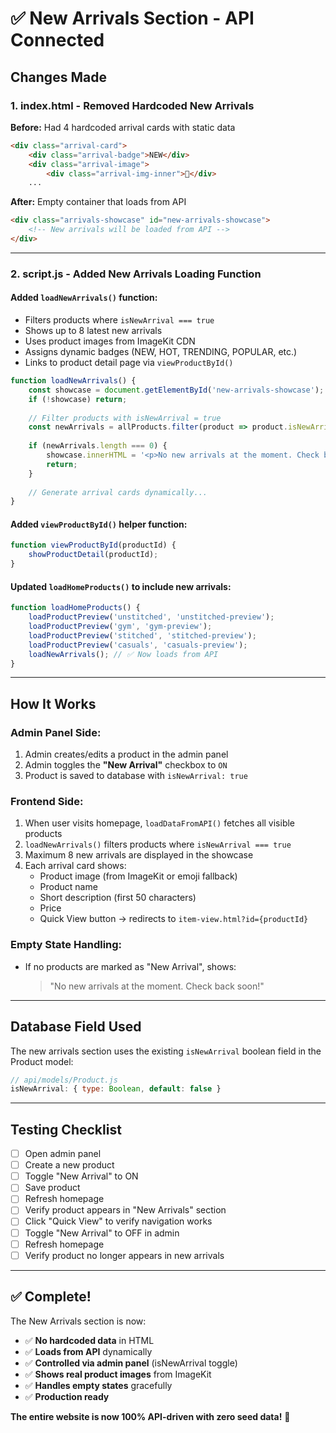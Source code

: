 # ✅ New Arrivals Section - API Connected

## Changes Made

### 1. **index.html** - Removed Hardcoded New Arrivals
**Before:** Had 4 hardcoded arrival cards with static data
```html
<div class="arrival-card">
    <div class="arrival-badge">NEW</div>
    <div class="arrival-image">
        <div class="arrival-img-inner">👗</div>
    ...
```

**After:** Empty container that loads from API
```html
<div class="arrivals-showcase" id="new-arrivals-showcase">
    <!-- New arrivals will be loaded from API -->
</div>
```

---

### 2. **script.js** - Added New Arrivals Loading Function

#### Added `loadNewArrivals()` function:
- Filters products where `isNewArrival === true`
- Shows up to 8 latest new arrivals
- Uses product images from ImageKit CDN
- Assigns dynamic badges (NEW, HOT, TRENDING, POPULAR, etc.)
- Links to product detail page via `viewProductById()`

```javascript
function loadNewArrivals() {
    const showcase = document.getElementById('new-arrivals-showcase');
    if (!showcase) return;
    
    // Filter products with isNewArrival = true
    const newArrivals = allProducts.filter(product => product.isNewArrival === true).slice(0, 8);
    
    if (newArrivals.length === 0) {
        showcase.innerHTML = '<p>No new arrivals at the moment. Check back soon!</p>';
        return;
    }
    
    // Generate arrival cards dynamically...
}
```

#### Added `viewProductById()` helper function:
```javascript
function viewProductById(productId) {
    showProductDetail(productId);
}
```

#### Updated `loadHomeProducts()` to include new arrivals:
```javascript
function loadHomeProducts() {
    loadProductPreview('unstitched', 'unstitched-preview');
    loadProductPreview('gym', 'gym-preview');
    loadProductPreview('stitched', 'stitched-preview');
    loadProductPreview('casuals', 'casuals-preview');
    loadNewArrivals(); // ✅ Now loads from API
}
```

---

## How It Works

### Admin Panel Side:
1. Admin creates/edits a product in the admin panel
2. Admin toggles the **"New Arrival"** checkbox to `ON`
3. Product is saved to database with `isNewArrival: true`

### Frontend Side:
1. When user visits homepage, `loadDataFromAPI()` fetches all visible products
2. `loadNewArrivals()` filters products where `isNewArrival === true`
3. Maximum 8 new arrivals are displayed in the showcase
4. Each arrival card shows:
   - Product image (from ImageKit or emoji fallback)
   - Product name
   - Short description (first 50 characters)
   - Price
   - Quick View button → redirects to `item-view.html?id={productId}`

### Empty State Handling:
- If no products are marked as "New Arrival", shows:
  > "No new arrivals at the moment. Check back soon!"

---

## Database Field Used

The new arrivals section uses the existing `isNewArrival` boolean field in the Product model:

```javascript
// api/models/Product.js
isNewArrival: { type: Boolean, default: false }
```

---

## Testing Checklist

- [ ] Open admin panel
- [ ] Create a new product
- [ ] Toggle "New Arrival" to ON
- [ ] Save product
- [ ] Refresh homepage
- [ ] Verify product appears in "New Arrivals" section
- [ ] Click "Quick View" to verify navigation works
- [ ] Toggle "New Arrival" to OFF in admin
- [ ] Refresh homepage
- [ ] Verify product no longer appears in new arrivals

---

## ✅ Complete!

The New Arrivals section is now:
- ✅ **No hardcoded data** in HTML
- ✅ **Loads from API** dynamically
- ✅ **Controlled via admin panel** (isNewArrival toggle)
- ✅ **Shows real product images** from ImageKit
- ✅ **Handles empty states** gracefully
- ✅ **Production ready**

**The entire website is now 100% API-driven with zero seed data!** 🎉
